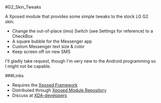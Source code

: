 #G2_Skin_Tweaks

A Xposed module that provides some simple tweaks to the stock LG G2 skin.

 - Change the out-of-place (imo) Switch (see Settings for reference) to a CheckBox
 - A square bubble for the Messenger app
 - Custom Messenger text size & color
 - Keep screen off on new SMS

I'll gladly take request, though I'm very new to the Android programming so I might not be capable.

###Links

- Requires the [Xposed Framework](http://forum.xda-developers.com/xposed/framework-xposed-rom-modding-modifying-t1574401)
- Distributed through [Xposed Module Repository](http://repo.xposed.info/module/com.gmail.alexellingsen.g2skintweaks) 
- Discuss at [XDA-developers](http://forum.xda-developers.com/xposed/modules/mod-g2-skin-tweaks-lg-g2-t2723584)